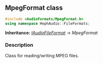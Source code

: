 ## MpegFormat class
```c++
#include <AudioFormats/MpegFormat.h>
using namespace HephAudio::FileFormats;
```
**Inheritance:** *[IAudioFileFormat](/docs/HephAudio/AudioFormats/IAudioFileFormat.md)* -> *MpegFormat*

### Description
Class for reading/writing MPEG files.
